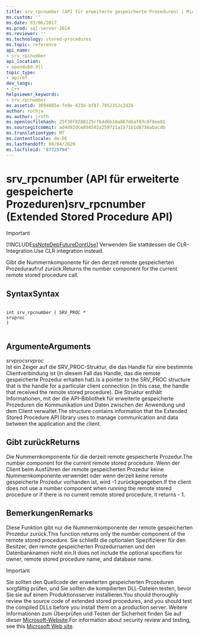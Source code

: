 ```yaml
---
title: srv_rpcnumber (API für erweiterte gespeicherte Prozeduren) | Microsoft-Dokumentation
ms.custom: ''
ms.date: 03/06/2017
ms.prod: sql-server-2014
ms.reviewer: ''
ms.technology: stored-procedures
ms.topic: reference
api_name:
- srv_rpcnumber
api_location:
- opends60.dll
topic_type:
- apiref
dev_langs:
- C++
helpviewer_keywords:
- srv_rpcnumber
ms.assetid: 3094085e-fe9e-423d-bf87-7852352c2d26
author: rothja
ms.author: jroth
ms.openlocfilehash: 25f30f8288125cf64d6b10a867d6af03c0f8ee91
ms.sourcegitcommit: ad4d92dce894592a259721a1571b1d8736abacdb
ms.translationtype: MT
ms.contentlocale: de-DE
ms.lasthandoff: 08/04/2020
ms.locfileid: "87725794"
---
```

# <a name="srv_rpcnumber-extended-stored-procedure-api"></a><span data-ttu-id="f9f6f-102">srv_rpcnumber (API für erweiterte gespeicherte Prozeduren)</span><span class="sxs-lookup"><span data-stu-id="f9f6f-102">srv_rpcnumber (Extended Stored Procedure API)</span></span>
    
> [!IMPORTANT]  
>  [!INCLUDE[ssNoteDepFutureDontUse](../../includes/ssnotedepfuturedontuse-md.md)] <span data-ttu-id="f9f6f-103">Verwenden Sie stattdessen die CLR-Integration.</span><span class="sxs-lookup"><span data-stu-id="f9f6f-103">Use CLR integration instead.</span></span>  
  
 <span data-ttu-id="f9f6f-104">Gibt die Nummernkomponente für den derzeit remote gespeicherten Prozeduraufruf zurück.</span><span class="sxs-lookup"><span data-stu-id="f9f6f-104">Returns the number component for the current remote stored procedure call.</span></span>  
  
## <a name="syntax"></a><span data-ttu-id="f9f6f-105">Syntax</span><span class="sxs-lookup"><span data-stu-id="f9f6f-105">Syntax</span></span>  
  
```  
  
int srv_rpcnumber ( SRV_PROC *  
srvproc   
)  
  
```  
  
## <a name="arguments"></a><span data-ttu-id="f9f6f-106">Argumente</span><span class="sxs-lookup"><span data-stu-id="f9f6f-106">Arguments</span></span>  
 <span data-ttu-id="f9f6f-107">*srvproc*</span><span class="sxs-lookup"><span data-stu-id="f9f6f-107">*srvproc*</span></span>  
 <span data-ttu-id="f9f6f-108">Ist ein Zeiger auf die SRV_PROC-Struktur, die das Handle für eine bestimmte Clientverbindung ist (in diesem Fall das Handle, das die remote gespeicherte Prozedur erhalten hat).</span><span class="sxs-lookup"><span data-stu-id="f9f6f-108">Is a pointer to the SRV_PROC structure that is the handle for a particular client connection (in this case, the handle that received the remote stored procedure).</span></span> <span data-ttu-id="f9f6f-109">Die Struktur enthält Informationen, mit der die API-Bibliothek für erweiterte gespeicherte Prozeduren die Kommunikation und Daten zwischen der Anwendung und dem Client verwaltet.</span><span class="sxs-lookup"><span data-stu-id="f9f6f-109">The structure contains information that the Extended Stored Procedure API library uses to manage communication and data between the application and the client.</span></span>  
  
## <a name="returns"></a><span data-ttu-id="f9f6f-110">Gibt zurück</span><span class="sxs-lookup"><span data-stu-id="f9f6f-110">Returns</span></span>  
 <span data-ttu-id="f9f6f-111">Die Nummernkomponente für die derzeit remote gespeicherte Prozedur.</span><span class="sxs-lookup"><span data-stu-id="f9f6f-111">The number component for the current remote stored procedure.</span></span> <span data-ttu-id="f9f6f-112">Wenn der Client beim Ausführen der remote gespeicherten Prozedur keine Nummernkomponente verwendet oder wenn derzeit keine remote gespeicherte Prozedur vorhanden ist, wird -1 zurückgegegeben.</span><span class="sxs-lookup"><span data-stu-id="f9f6f-112">If the client does not use a number component when running the remote stored procedure or if there is no current remote stored procedure, it returns - 1.</span></span>  
  
## <a name="remarks"></a><span data-ttu-id="f9f6f-113">Bemerkungen</span><span class="sxs-lookup"><span data-stu-id="f9f6f-113">Remarks</span></span>  
 <span data-ttu-id="f9f6f-114">Diese Funktion gibt nur die Nummernkomponente der remote gespeicherten Prozedur zurück.</span><span class="sxs-lookup"><span data-stu-id="f9f6f-114">This function returns only the number component of the remote stored procedure.</span></span> <span data-ttu-id="f9f6f-115">Sie schließt die optionalen Spezifizierer für den Besitzer, den remote gespeicherten Prozedurnamen und den Datenbanknamen nicht ein.</span><span class="sxs-lookup"><span data-stu-id="f9f6f-115">It does not include the optional specifiers for owner, remote stored procedure name, and database name.</span></span>  
  
> [!IMPORTANT]  
>  <span data-ttu-id="f9f6f-116">Sie sollten den Quellcode der erweiterten gespeicherten Prozeduren sorgfältig prüfen, und Sie sollten die kompilierten DLL-Dateien testen, bevor Sie sie auf einem Produktionsserver installieren.</span><span class="sxs-lookup"><span data-stu-id="f9f6f-116">You should thoroughly review the source code of extended stored procedures, and you should test the compiled DLLs before you install them on a production server.</span></span> <span data-ttu-id="f9f6f-117">Weitere Informationen zum Überprüfen und Testen der Sicherheit finden Sie auf dieser [Microsoft-Website](https://go.microsoft.com/fwlink/?LinkID=54761&amp;clcid=0x409https://msdn.microsoft.com/security/).</span><span class="sxs-lookup"><span data-stu-id="f9f6f-117">For information about security review and testing, see this [Microsoft Web site](https://go.microsoft.com/fwlink/?LinkID=54761&amp;clcid=0x409https://msdn.microsoft.com/security/).</span></span>  
  
  
